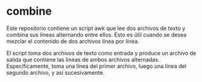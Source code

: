 # combine
Este repositorio contiene un script awk que lee dos archivos de texto y combina sus líneas alternando entre ellos. Esto es útil cuando se desea mezclar el contenido de dos archivos línea por línea.

El script toma dos archivos de texto como entrada y produce un archivo de salida que contiene las líneas de ambos archivos alternadas. Específicamente, toma una línea del primer archivo, luego una línea del segundo archivo, y así sucesivamente.
